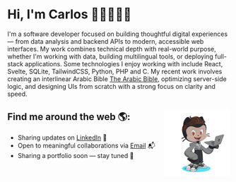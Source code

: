 # Hi, I'm Carlos 👋🏽🧑🏽‍💻

<!--<img src="https://raw.githubusercontent.com/leonheart0137/leonheart0137/refs/heads/main/header-image-2.png" alt="banner that says Monica Powell - software engineer, content creator and community organizer alongside a cartoon illustration of Monica"> -->

I'm a software developer focused on building thoughtful digital experiences — from data analysis and backend APIs to modern, accessible web interfaces. My work combines technical depth with real-world purpose, whether I'm working with data, building multilingual tools, or deploying full-stack applications. Some technologies I enjoy working with include React, Svelte, SQLite, TailwindCSS, Python, PHP and C. My recent work involves creating an interlinear Arabic Bible <a href="https://www.thearabicbible.org/">The Arabic Bible</a>, optimizing server-side logic, and designing UIs from scratch with a strong focus on clarity and speed.


## Find me around the web 🌎: <a href="https://github.com/sponsors/M0nica"><img align="right" width="150" height="150" src="https://raw.githubusercontent.com/leonheart0137/leonheart0137/refs/heads/main/leonheart-octocat-rotating.gif?raw=true"></a>

- Sharing updates on <a href="https://www.linkedin.com/in/carlos-leonheart-guerrero-10b8421b4/">LinkedIn</a> 💼
- Open to meaningful collaborations via <a href="mailto:leonheart0137@gmail.com">Email</a> 📬  
- Sharing a portfolio soon — stay tuned 👀
<!--
**leonheart0137/leonheart0137** is a ✨ _special_ ✨ repository because its `README.md` (this file) appears on your GitHub profile.

Here are some ideas to get you started:

- 🔭 I’m currently working on ...
- 🌱 I’m currently learning ...
- 👯 I’m looking to collaborate on ...
- 🤔 I’m looking for help with ...
- 💬 Ask me about ...
- 📫 How to reach me: ...
- 😄 Pronouns: ...
- ⚡ Fun fact: ...
-->
